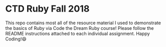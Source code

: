 # CTD Ruby Fall 2018

This repo contains most all of the resource material I used to demonstrate the basics of Ruby via Code the Dream Ruby course! Please follow the README instructions attached to each individual assignment.
Happy Coding!😄